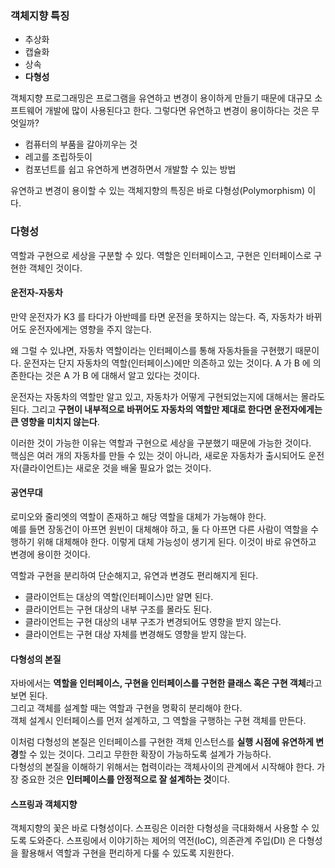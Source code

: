 ### 객체지향 특징
- 추상화
- 캡슐화
- 상속
- **다형성**

객체지향 프로그래밍은 프로그램을 유연하고 변경이 용이하게 만들기 때문에 대규모 소프트웨어 개발에 많이 사용된다고 한다. 그렇다면 유연하고 변경이 용이하다는 것은 무엇일까?

- 컴퓨터의 부품을 갈아끼우는 것
- 레고를 조립하듯이
- 컴포넌트를 쉽고 유연하게 변경하면서 개발할 수 있는 방법

유연하고 변경이 용이할 수 있는 객체지향의 특징은 바로 다형성(Polymorphism) 이다.

### 다형성
역할과 구현으로 세상을 구분할 수 있다. 역할은 인터페이스고, 구현은 인터페이스로 구현한 객체인 것이다.

#### 운전자-자동차
만약 운전자가 K3 를 타다가 아반떼를 타면 운전을 못하지는 않는다. 즉, 자동차가 바뀌어도 운전자에게는 영향을 주지 않는다.

왜 그럴 수 있냐면, 자동차 역할이라는 인터페이스를 통해 자동차들을 구현했기 때문이다. 
운전자는 단지 자동차의 역할(인터페이스)에만 의존하고 있는 것이다. A 가 B 에 의존한다는 것은 A 가 B 에 대해서 알고 있다는 것이다.

운전자는 자동차의 역할만 알고 있고, 자동차가 어떻게 구현되었는지에 대해서는 몰라도 된다. 
그리고 **구현이 내부적으로 바뀌어도 자동차의 역할만 제대로 한다면 운전자에게는 큰 영향을 미치지 않는다**.

이러한 것이 가능한 이유는 역할과 구현으로 세상을 구분했기 때문에 가능한 것이다.     
핵심은 여러 개의 자동차를 만들 수 있는 것이 아니라, 새로운 자동차가 출시되어도 운전자(클라이언트)는 새로운 것을 배울 필요가 없는 것이다.

#### 공연무대
로미오와 줄리엣의 역할이 존재하고 해당 역할을 대체가 가능해야 한다.       
예를 들면 장동건이 아프면 원빈이 대체해야 하고, 둘 다 아프면 다른 사람이 역할을 수행하기 위해 대체해야 한다. 
이렇게 대체 가능성이 생기게 된다. 
이것이 바로 유연하고 변경에 용이한 것이다.

역할과 구현을 분리하여 단순해지고, 유연과 변경도 편리해지게 된다.
- 클라이언트는 대상의 역할(인터페이스)만 알면 된다.
- 클라이언트는 구현 대상의 내부 구조를 몰라도 된다.
- 클라이언트는 구현 대상의 내부 구조가 변경되어도 영향을 받지 않는다.
- 클라이언트는 구현 대상 자체를 변경해도 영향을 받지 않는다.

#### 다형성의 본질

자바에서는 **역할을 인터페이스, 구현을 인터페이스를 구현한 클래스 혹은 구현 객체**라고 보면 된다.    
그리고 객체를 설계할 때는 역할과 구현을 명확히 분리해야 한다.    
객체 설계시 인터페이스를 먼저 설계하고, 그 역할을 구행하는 구현 객체를 만든다.

이처럼 다형성의 본질은 인터페이스를 구현한 객체 인스턴스를 **실행 시점에 유연하게 변경**할 수 있는 것이다. 
그리고 무한한 확장이 가능하도록 설계가 가능하다.      
다형성의 본질을 이해하기 위해서는 협력이라는 객체사이의 관계에서 시작해야 한다.
가장 중요한 것은 **인터페이스를 안정적으로 잘 설계하는 것**이다.

#### 스프링과 객체지향
객체지향의 꽃은 바로 다형성이다. 스프링은 이러한 다형성을 극대화해서 사용할 수 있도록 도와준다.
스프링에서 이야기하는 제어의 역전(IoC), 의존관계 주입(DI) 은 다형성을 활용해서 역할과 구현을 편리하게 다룰 수 있도록 지원한다.
